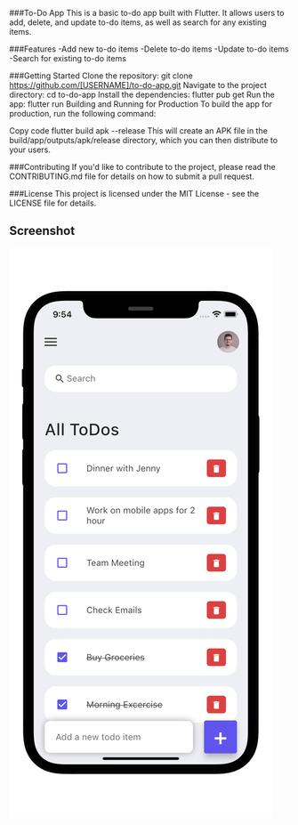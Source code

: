###To-Do App
This is a basic to-do app built with Flutter. It allows users to add, delete, and update to-do items, as well as search for any existing items.

###Features
-Add new to-do items
-Delete to-do items
-Update to-do items
-Search for existing to-do items


###Getting Started
Clone the repository: git clone https://github.com/[USERNAME]/to-do-app.git
Navigate to the project directory: cd to-do-app
Install the dependencies: flutter pub get
Run the app: flutter run
Building and Running for Production
To build the app for production, run the following command:

Copy code
flutter build apk --release
This will create an APK file in the build/app/outputs/apk/release directory, which you can then distribute to your users.

###Contributing
If you'd like to contribute to the project, please read the CONTRIBUTING.md file for details on how to submit a pull request.

###License
This project is licensed under the MIT License - see the LICENSE file for details.

## Screenshot

![Flutter todo app](./flutter-todo-iphone.png)
